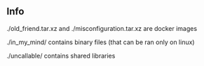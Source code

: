 ## Info

./old_friend.tar.xz and ./misconfiguration.tar.xz are docker images

./in_my_mind/ contains binary files (that can be ran only on linux)

./uncallable/ contains shared libraries

